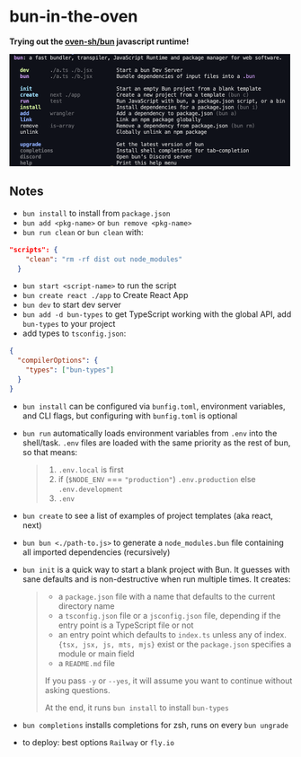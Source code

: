 # bun-in-the-oven

**Trying out the [oven-sh/bun](https://github.com/oven-sh/bun) javascript runtime!**

<img src="./public/images/bun.help.png" width="500" height="200">

## Notes

- `bun install` to install from `package.json`
- `bun add <pkg-name>` or `bun remove <pkg-name>`
- `bun run clean` or `bun clean` with:

```json
"scripts": {
    "clean": "rm -rf dist out node_modules"
  }
```

- `bun start <script-name>` to run the script
- `bun create react ./app` to Create React App
- `bun dev` to start dev server
- `bun add -d bun-types` to get TypeScript working with the global API, add `bun-types` to your project
- add types to `tsconfig.json`:

```json
{
  "compilerOptions": {
    "types": ["bun-types"]
  }
}
```

- `bun install` can be configured via `bunfig.toml`, environment variables, and CLI flags, but configuring with `bunfig.toml` is optional
- `bun run` automatically loads environment variables from `.env` into the shell/task. `.env` files are loaded with the same priority as the rest of bun, so that means:

  > 1.  `.env.local` is first
  > 2.  if (`$NODE_ENV` === `"production"`) `.env.production` else `.env.development`
  > 3.  `.env`

- `bun create` to see a list of examples of project templates (aka react, next)
- `bun bun <./path-to.js>` to generate a `node_modules.bun` file containing all imported dependencies (recursively)
- `bun init` is a quick way to start a blank project with Bun. It guesses with sane defaults and is non-destructive when run multiple times. It creates:

  > - a `package.json` file with a name that defaults to the current directory name
  > - a `tsconfig.json` file or a `jsconfig.json` file, depending if the entry point is a TypeScript file or not
  > - an entry point which defaults to `index.ts` unless any of index.`{tsx, jsx, js, mts, mjs}` exist or the `package.json` specifies a module or main field
  > - a `README.md` file
  >
  > If you pass `-y` or `--yes`, it will assume you want to continue without asking questions.
  >
  > At the end, it runs `bun install` to install `bun-types`

- `bun completions` installs completions for zsh, runs on every `bun ungrade`

- to deploy: best options `Railway` or `fly.io`
